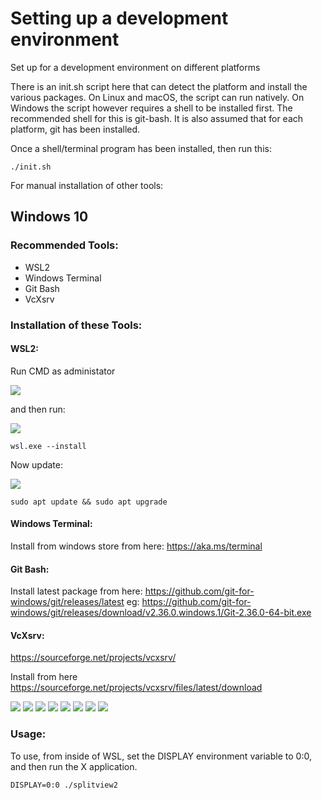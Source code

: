
# Setting up a development environment

Set up for a development environment on different platforms


There is an init.sh script here that can detect the platform and install the
various packages. On Linux and macOS, the script can run natively. On Windows
the script however requires a shell to be installed first. The recommended
shell for this is git-bash. It is also assumed that for each platform, git
has been installed.

Once a shell/terminal program has been installed, then run this:

```
./init.sh
```

For manual installation of other tools:


## Windows 10

### Recommended Tools:

 - WSL2
 - Windows Terminal
 - Git Bash
 - VcXsrv

### Installation of these Tools:


#### WSL2:

Run CMD as administator

![](images/run_cmd_as_admin.png)

and then run:

![](images/install_wsl.png)

```
wsl.exe --install
```

Now update:

![](images/update_wsl.png)

```
sudo apt update && sudo apt upgrade
```


#### Windows Terminal:

Install from windows store from here:  https://aka.ms/terminal


#### Git Bash:

Install latest package from here: https://github.com/git-for-windows/git/releases/latest
eg: https://github.com/git-for-windows/git/releases/download/v2.36.0.windows.1/Git-2.36.0-64-bit.exe


#### VcXsrv:

https://sourceforge.net/projects/vcxsrv/

Install from here https://sourceforge.net/projects/vcxsrv/files/latest/download

![](images/xsrv_no_client.png)
![](images/xsrv_using.png)
![](images/xsrv_accept_defaults.png)
![](images/xsrv_save_config.png)
![](images/xsrv_working.png)
![](images/run_xlaunch.png)
![](images/xsrv_multiple_windows.png)
![](images/xsrv_test.png)


### Usage:

To use, from inside of WSL, set the DISPLAY environment variable to 0:0, and then run the X application.

```
DISPLAY=0:0 ./splitview2
```


